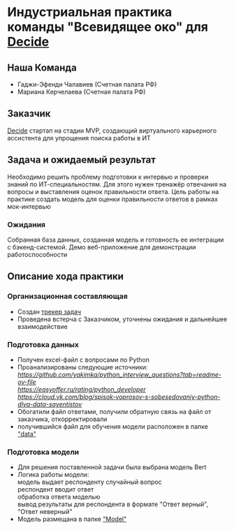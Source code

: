 # Индустриальная практика команды "Всевидящее око" для [Decide](https://decide-career.com/)


## Наша Команда
* Гаджи-Эфенди Чалавиев (Счетная палата РФ)
* Мариана Керчелаева (Счетная палата РФ)

## Заказчик
[Decide](https://decide-career.com/) стартап на стадии MVP, создающий виртуального карьерного ассистента для упрощения поиска работы в ИТ

## Задача и ожидаемый результат
Необходимо решить проблему подготовки к интервью и проверки знаний по ИТ-специальностям. Для этого нужен тренажёр отвечания на вопросы и выставления оценок правильности ответа. Цель работы на практике создать модель для оценки правильности ответов в рамках мок-интервью 

### Ожидания
Собранная база данных, созданная модель и готовность ее интеграции с бэкенд-системой. Демо веб-приложение для демонстрации работоспособности

## Описание хода практики

### Организационная составляющая
* Создан [трекер задач](https://tracker.yandex.ru/agile/board/1/sprints)
* Проведена встерча с Заказчиком, уточнены ожидания и дальнейшее взаимодействие

### Подготовка данных
* Получен excel-файл с вопросами по Python 
* Проанализированы следующие источники:  
*https://github.com/yakimka/python_interview_questions?tab=readme-ov-file*  
*https://easyoffer.ru/rating/python_developer*  
*https://cloud.vk.com/blog/spisok-voprosov-s-sobesedovaniy-python-dlya-data-sayentistov* 
* Обогатили файл ответами, получили обратную связь на файл от заказчика, откорректировали 
* получившийся файл для обучения модели расположен в папке ["data"](https://github.com/Apanni/sf_data_science/tree/ba837e5011ed1ee2fe98142d5206e78543de59b1/practice/data)

### Подготовка модели 
* Для решения поставленной задачи была выбрана модель Bert
* Логика работы модели:  
 модель выдает респонденту случайный вопрос  
 респондент вводит ответ  
 обработка ответа моделью  
 вывод результаты для респондента в формате "Ответ верный", "Ответ неверный"
* Модель размещана в папке ["Model"](https://github.com/Apanni/sf_data_science/tree/ba837e5011ed1ee2fe98142d5206e78543de59b1/practice/model)



